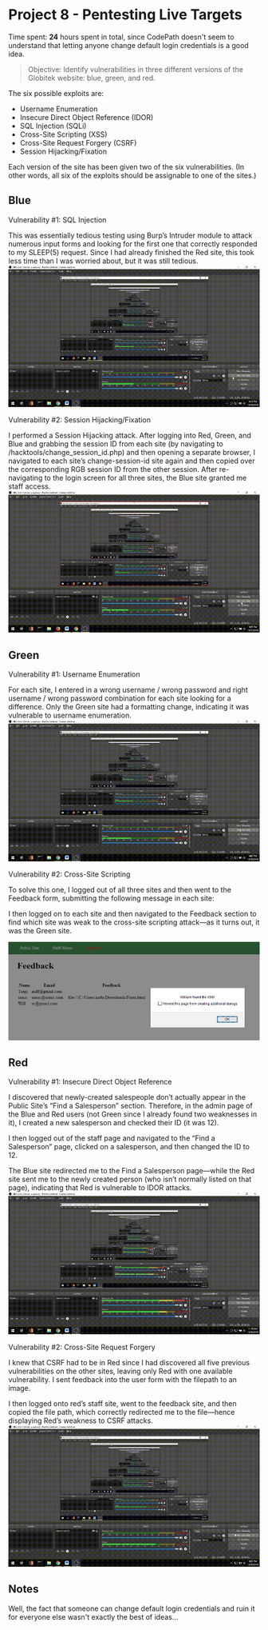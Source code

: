 # Project 8 - Pentesting Live Targets

Time spent: **24** hours spent in total, since CodePath doesn't seem to understand that letting anyone change default login credentials is a good idea.

> Objective: Identify vulnerabilities in three different versions of the Globitek website: blue, green, and red.

The six possible exploits are:
* Username Enumeration
* Insecure Direct Object Reference (IDOR)
* SQL Injection (SQLi)
* Cross-Site Scripting (XSS)
* Cross-Site Request Forgery (CSRF)
* Session Hijacking/Fixation

Each version of the site has been given two of the six vulnerabilities. (In other words, all six of the exploits should be assignable to one of the sites.)

## Blue

Vulnerability #1: SQL Injection

This was essentially tedious testing using Burp’s Intruder module to attack numerous input forms and looking for the first one that correctly responded to my SLEEP(5) request. Since I had already finished the Red site, this took less time than I was worried about, but it was still tedious.
![](sqli.gif)

Vulnerability #2: Session Hijacking/Fixation

I performed a Session Hijacking attack. After logging into Red, Green, and Blue and grabbing the session ID from each site (by navigating to /hacktools/change_session_id.php) and then opening a separate browser, I navigated to each site’s change-session-id site again and then copied over the corresponding RGB session ID from the other session. After re-navigating to the login screen for all three sites, the Blue site granted me staff access.
![](hijack.gif)

## Green

Vulnerability #1: Username Enumeration

For each site, I entered in a wrong username / wrong password and right username / wrong password combination for each site looking for a difference. Only the Green site had a formatting change, indicating it was vulnerable to username enumeration.
![](user_enum.gif)

Vulnerability #2: Cross-Site Scripting

To solve this one, I logged out of all three sites and then went to the Feedback form, submitting the following message in each site:

<script>alert('William found the XSS!');</script>

I then logged on to each site and then navigated to the Feedback section to find which site was weak to the cross-site scripting attack—as it turns out, it was the Green site.

![](Capture.PNG)

## Red

Vulnerability #1: Insecure Direct Object Reference

I discovered that newly-created salespeople don’t actually appear in the Public Site’s “Find a Salesperson” section. Therefore, in the admin page of the Blue and Red users (not Green since I already found two weaknesses in it), I created a new salesperson and checked their ID (it was 12).

I then logged out of the staff page and navigated to the “Find a Salesperson” page, clicked on a salesperson, and then changed the ID to 12.

The Blue site redirected me to the Find a Salesperson page—while the Red site sent me to the newly created person (who isn’t normally listed on that page), indicating that Red is vulnerable to IDOR attacks.
![](idor.gif)

Vulnerability #2: Cross-Site Request Forgery

I knew that CSRF had to be in Red since I had discovered all five previous vulnerabilities on the other sites, leaving only Red with one available vulnerability. I sent feedback into the user form with the filepath to an image.

I then logged onto red’s staff site, went to the feedback site, and then copied the file path, which correctly redirected me to the file—hence displaying Red’s weakness to CSRF attacks.
![](csrf.gif)

## Notes

Well, the fact that someone can change default login credentials and ruin it for everyone else wasn't exactly the best of ideas...

